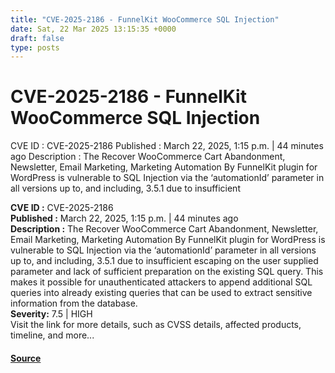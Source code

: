 ```yaml
---
title: "CVE-2025-2186 - FunnelKit WooCommerce SQL Injection"
date: Sat, 22 Mar 2025 13:15:35 +0000
draft: false
type: posts
---
```

# CVE-2025-2186 - FunnelKit WooCommerce SQL Injection





 CVE ID : CVE-2025-2186 Published : March 22, 2025, 1:15 p.m. | 44 minutes ago Description : The Recover WooCommerce Cart Abandonment, Newsletter, Email Marketing, Marketing Automation By FunnelKit plugin for WordPress is vulnerable to SQL Injection via the ‘automationId’ parameter in all versions up to, and including, 3.5.1 due to insufficient

**CVE ID :** CVE-2025-2186  
**Published :** March 22, 2025, 1:15 p.m. | 44 minutes ago  
**Description :** The Recover WooCommerce Cart Abandonment, Newsletter, Email Marketing, Marketing Automation By FunnelKit plugin for WordPress is vulnerable to SQL Injection via the ‘automationId’ parameter in all versions up to, and including, 3.5.1 due to insufficient escaping on the user supplied parameter and lack of sufficient preparation on the existing SQL query. This makes it possible for unauthenticated attackers to append additional SQL queries into already existing queries that can be used to extract sensitive information from the database.  
**Severity:** 7.5 | HIGH  
Visit the link for more details, such as CVSS details, affected products, timeline, and more...

#### [Source](https://cvefeed.io/vuln/detail/CVE-2025-2186)

